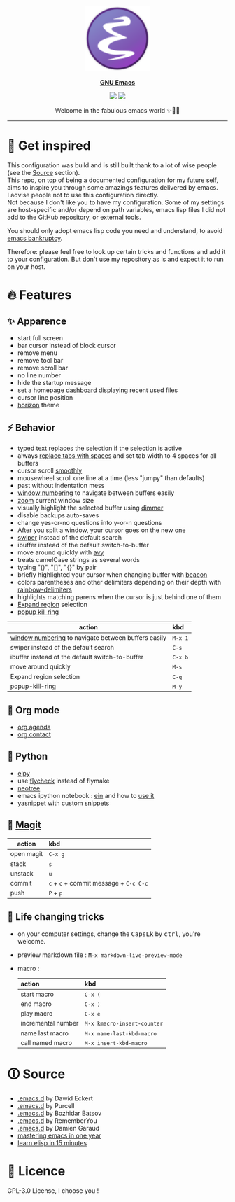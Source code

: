 <p align="center"><img src="misc/emacs_icon.svg" width=150 height=150/></p>
<p align="center"><a href="https://www.gnu.org/software/emacs/"><b>GNU Emacs</b></a></p>
<p align="center">
	<a href="https://www.gnu.org/software/emacs/"><img src="https://img.shields.io/badge/GNU%20Emacs-27.0.50-b48ead.svg?style=flat-square"/></a>
	<a href="https://orgmode.org/"><img src="https://img.shields.io/badge/org--mode-9.2.3-489a9f.svg?style=flat-square"/></a>
</p>
<p align="center">Welcome in the fabulous emacs world ✨🐂💫 </p>

---

# 🚀 Get inspired

This configuration was build and is still built thank to a lot of wise people (see the [Source](#source) section).  
This repo, on top of being a documented configuration for my future self, aims to inspire you through some amazings features delivered by emacs.  
I advise people not to use this configuration directly.  
Not because I don't like you to have my configuration. Some of my settings are host-specific and/or depend on path variables, emacs lisp files I did not add to the GitHub repository, or external tools.  

You should only adopt emacs lisp code you need and understand, to avoid [emacs bankruptcy](https://www.emacswiki.org/emacs/DotEmacsBankruptcy).  

Therefore: please feel free to look up certain tricks and functions and add it to your configuration. But don't use my repository as is and expect it to run on your host.  

# 🔥 Features

## ✨ Apparence

- start full screen
- bar cursor instead of block cursor
- remove menu
- remove tool bar
- remove scroll bar
- no line number
- hide the startup message
- set a homepage [dashboard](https://github.com/emacs-dashboard/emacs-dashboard) displaying recent used files
- cursor line position
- [horizon](https://github.com/aodhneine/horizon-theme.el) theme

## ⚡ Behavior

- typed text replaces the selection if the selection is active
- always [replace tabs with spaces](https://www.youtube.com/watch?v=SsoOG6ZeyUI) and set tab width to 4 spaces for all buffers
- cursor scroll [smoothly](https://github.com/aspiers/smooth-scrolling) 
- mousewheel scroll one line at a time (less "jumpy" than defaults)
- past without indentation mess
- [window numbering](https://github.com/nschum/window-numbering.el) to navigate between buffers easily
- [zoom](https://github.com/gonewest818/dimmer.el) current window size
- visually highlight the selected buffer using [dimmer](https://github.com/gonewest818/dimmer.el)
- disable backups auto-saves
- change yes-or-no questions into y-or-n questions
- After you split a window, your cursor goes on the new one
- [swiper](https://github.com/abo-abo/swiper) instead of the default search 
- ibuffer instead of the default switch-to-buffer 
- move around quickly with [avy](https://github.com/abo-abo/avy) 
- treats camelCase strings as several words
- typing "()", "[]", "{}" by pair
- briefly highlighted your cursor when changing buffer with [beacon](https://github.com/Malabarba/beacon) 
- colors parentheses and other delimiters depending on their depth with [rainbow-delimiters](https://github.com/Fanael/rainbow-delimiters)
- highlights matching parens when the cursor is just behind one of them
- [Expand region](https://github.com/magnars/expand-region.el) selection 
- [popup kill ring](https://github.com/waymondo/popup-kill-ring)

| action                                                                                               | kbd     |
|------------------------------------------------------------------------------------------------------|:--------|
| [window numbering](https://github.com/nschum/window-numbering.el) to navigate between buffers easily | `M-x 1` |
| swiper instead of the default search                                                                 | `C-s`   |
| ibuffer instead of the default switch-to-buffer                                                      | `C-x b` |
| move around quickly                                                                                  | `M-s`   |
| Expand region selection                                                                              | `C-q`   |
| popup-kill-ring                                                                                      | `M-y`   |
    
## 📓 Org mode

- [org agenda](https://blog.aaronbieber.com/2016/09/24/an-agenda-for-life-with-org-mode.html)
- [org contact](https://www.reddit.com/r/emacs/comments/8toivy/tip_how_to_manage_your_contacts_with_orgcontacts/)
  
## 🐍 Python

- [elpy](https://github.com/jorgenschaefer/elpy)
- use [flycheck](https://github.com/flycheck/flycheck) instead of flymake
- [neotree](https://github.com/jaypei/emacs-neotree)
- emacs ipython notebook : [ein](https://github.com/millejoh/emacs-ipython-notebook) and how to [use it](/programming_conf/python_ein.md) 
- [yasnippet](https://github.com/joaotavora/yasnippet) with custom [snippets](/snippet/python-mode)

## 💽 [Magit](https://magit.vc/)

| action     | kbd                                    |
|------------|:---------------------------------------|
| open magit | `C-x g`                                |
| stack      | `s`                                    |
| unstack    | `u`                                    |
| commit     | `c` + `c` + commit message + `C-c C-c` |
| push       | `P` + `p`                              |

## 🙌 Life changing tricks

- on your computer settings, change the <kbd>CapsLk</kbd> by <kbd>ctrl</kbd>, you're welcome.
- preview markdown file : `M-x markdown-live-preview-mode`
- macro :

    | action             | kbd                         |
    |--------------------|:----------------------------|
    | start macro        | `C-x (`                     |
    | end macro          | `C-x )`                     |
    | play macro         | `C-x e`                     |
    | incremental number | `M-x kmacro-insert-counter` |
    | name last macro    | `M-x name-last-kbd-macro`   |
    | call named macro   | `M-x insert-kbd-macro`      |

# 🛈 Source <a name="source"/>

- [.emacs.d](https://github.com/daedreth/UncleDavesEmacs) by Dawid Eckert
- [.emacs.d](https://github.com/purcell/emacs.d) by Purcell 
- [.emacs.d](https://github.com/bbatsov/emacs.d) by Bozhidar Batsov 
- [.emacs.d](https://github.com/rememberYou/.emacs.d) by RememberYou 
- [.emacs.d](https://github.com/garaud/foggycowinn/tree/master/emacs) by Damien Garaud 
- [mastering emacs in one year](https://github.com/redguardtoo/mastering-emacs-in-one-year-guide/blob/master/guide-en.org)
- [learn elisp in 15 minutes](https://learnxinyminutes.com/docs/fr-fr/elisp-fr/)

# 📜 Licence

GPL-3.0 License, I choose you ! 
